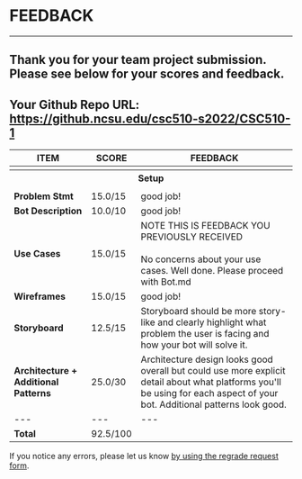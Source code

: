 # FEEDBACK
---
Thank you for your team project submission.                  Please see below for your scores and feedback.
---
## Your Github Repo URL: https://github.ncsu.edu/csc510-s2022/CSC510-1 
| ITEM | SCORE | FEEDBACK |
| --- | --- | --- |
| <tr><th colspan=3> Setup </th></tr> |
| **Problem Stmt** | 15.0/15 | good job! |
| **Bot Description** | 10.0/10 | good job! |
| **Use Cases** | 15.0/15 | NOTE THIS IS FEEDBACK YOU PREVIOUSLY RECEIVED<br /><br />No concerns about your use cases.  Well done.  Please proceed with Bot.md |
| **Wireframes** | 15.0/15 | good job! |
| **Storyboard** | 12.5/15 | Storyboard should be more story-like and clearly highlight what problem the user is facing and how your bot will solve it. |
| **Architecture + Additional Patterns** | 25.0/30 | Architecture design looks good overall but could use more explicit detail about what platforms you'll be using for each aspect of your bot. Additional patterns look good. |
| --- | --- | --- |
| **Total** | 92.5/100 |  |

If you notice any errors, please let us know [by using the regrade request form](https://github.ncsu.edu/CSC-510/Course/blob/main/README.md#homeworkproject-regrade-requests).
